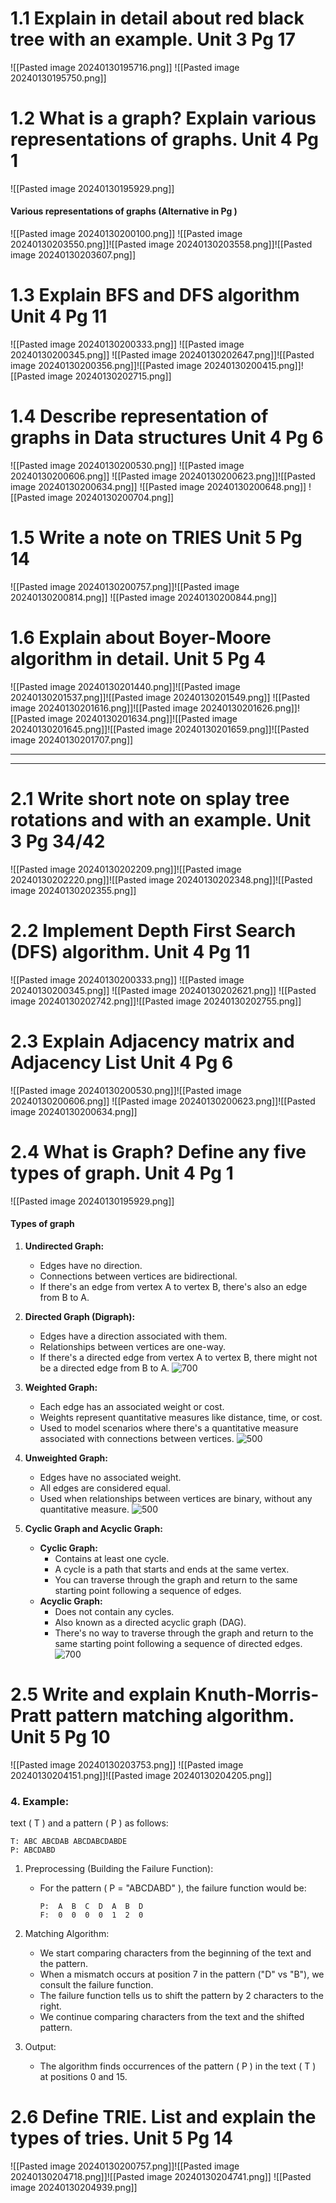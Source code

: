 # 1.1 Explain in detail about red black tree with an example. **Unit 3 Pg 17**
![[Pasted image 20240130195716.png]]
![[Pasted image 20240130195750.png]]
# 1.2 What is a graph? Explain various representations of graphs.  **Unit 4 Pg 1**
![[Pasted image 20240130195929.png]]
#### Various representations of graphs **(Alternative in Pg )**
![[Pasted image 20240130200100.png]]
![[Pasted image 20240130203550.png]]![[Pasted image 20240130203558.png]]![[Pasted image 20240130203607.png]]
# 1.3 Explain BFS and DFS algorithm **Unit 4 Pg 11**
![[Pasted image 20240130200333.png]]
![[Pasted image 20240130200345.png]]
![[Pasted image 20240130202647.png]]![[Pasted image 20240130200356.png]]![[Pasted image 20240130200415.png]]![[Pasted image 20240130202715.png]]
# 1.4 Describe representation of graphs in Data structures **Unit 4 Pg 6**
![[Pasted image 20240130200530.png]]
![[Pasted image 20240130200606.png]]
![[Pasted image 20240130200623.png]]![[Pasted image 20240130200634.png]]
![[Pasted image 20240130200648.png]]
![[Pasted image 20240130200704.png]]
# 1.5 Write a note on TRIES  **Unit 5 Pg 14**
![[Pasted image 20240130200757.png]]![[Pasted image 20240130200814.png]]
![[Pasted image 20240130200844.png]]
# 1.6 Explain about Boyer-Moore algorithm in detail. **Unit 5 Pg 4**
![[Pasted image 20240130201440.png]]![[Pasted image 20240130201537.png]]![[Pasted image 20240130201549.png]]
![[Pasted image 20240130201616.png]]![[Pasted image 20240130201626.png]]![[Pasted image 20240130201634.png]]![[Pasted image 20240130201645.png]]![[Pasted image 20240130201659.png]]![[Pasted image 20240130201707.png]]

---
---

# 2.1 Write short note on splay tree rotations and with an example. **Unit 3 Pg 34/42**
![[Pasted image 20240130202209.png]]![[Pasted image 20240130202220.png]]![[Pasted image 20240130202348.png]]![[Pasted image 20240130202355.png]]
# 2.2 Implement Depth First Search (DFS) algorithm.  **Unit 4 Pg 11**
![[Pasted image 20240130200333.png]]
![[Pasted image 20240130200345.png]]
![[Pasted image 20240130202621.png]]
![[Pasted image 20240130202742.png]]![[Pasted image 20240130202755.png]]
# 2.3 Explain Adjacency matrix and Adjacency List **Unit 4 Pg 6**
![[Pasted image 20240130200530.png]]![[Pasted image 20240130200606.png]]
![[Pasted image 20240130200623.png]]![[Pasted image 20240130200634.png]]
# 2.4 What is Graph? Define any five types of graph. **Unit 4 Pg 1**

![[Pasted image 20240130195929.png]]
#### Types of graph
1. **Undirected Graph:**
   - Edges have no direction.
   - Connections between vertices are bidirectional.
   - If there's an edge from vertex A to vertex B, there's also an edge from B to A.
   
2. **Directed Graph (Digraph):**
   - Edges have a direction associated with them.
   - Relationships between vertices are one-way.
   - If there's a directed edge from vertex A to vertex B, there might not be a directed edge from B to A.
   ![700](https://miro.medium.com/v2/resize:fit:2000/1*HpYMnHjGZWmH9NKRG05lAg.jpeg)
3. **Weighted Graph:**
   - Each edge has an associated weight or cost.
   - Weights represent quantitative measures like distance, time, or cost.
   - Used to model scenarios where there's a quantitative measure associated with connections between vertices.
   ![500](https://miro.medium.com/v2/resize:fit:1344/1*ohvb5vhR7WRKbu1h2Du1kQ.png)
4. **Unweighted Graph:**
   - Edges have no associated weight.
   - All edges are considered equal.
   - Used when relationships between vertices are binary, without any quantitative measure.
![500](https://www.baeldung.com/wp-content/uploads/sites/4/2021/12/unweighted-example.jpg)
5. **Cyclic Graph and Acyclic Graph:**
   - **Cyclic Graph:**
     - Contains at least one cycle.
     - A cycle is a path that starts and ends at the same vertex.
     - You can traverse through the graph and return to the same starting point following a sequence of edges.
   - **Acyclic Graph:**
     - Does not contain any cycles.
     - Also known as a directed acyclic graph (DAG).
     - There's no way to traverse through the graph and return to the same starting point following a sequence of directed edges.
![700](https://i.imgur.com/2z9J2E5.png)
# 2.5 Write and explain Knuth-Morris-Pratt pattern matching algorithm. **Unit 5 Pg 10**
![[Pasted image 20240130203753.png]]
![[Pasted image 20240130204151.png]]![[Pasted image 20240130204205.png]]
### 4. Example:

text \( T \) and a pattern \( P \) as follows:

```
T: ABC ABCDAB ABCDABCDABDE
P: ABCDABD
```

1. Preprocessing (Building the Failure Function):

   - For the pattern \( P = "ABCDABD" \), the failure function would be:
     ```
     P:  A  B  C  D  A  B  D
     F:  0  0  0  0  1  2  0
     ```

2. Matching Algorithm:

   - We start comparing characters from the beginning of the text and the pattern.
   - When a mismatch occurs at position 7 in the pattern ("D" vs "B"), we consult the failure function.
   - The failure function tells us to shift the pattern by 2 characters to the right.
   - We continue comparing characters from the text and the shifted pattern.

3. Output:

   - The algorithm finds occurrences of the pattern \( P \) in the text \( T \) at positions 0 and 15.


# 2.6 Define TRIE. List and explain the types of tries. **Unit 5 Pg 14**
![[Pasted image 20240130200757.png]]![[Pasted image 20240130204718.png]]![[Pasted image 20240130204741.png]]
![[Pasted image 20240130204939.png]]
